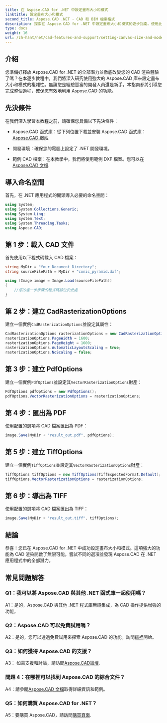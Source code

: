 ```yaml
---
title: 在 Aspose.CAD for .NET 中設定畫布大小和模式
linktitle: 設定畫布大小和模式
second_title: Aspose.CAD .NET - CAD 和 BIM 檔案格式
description: 探索在 Aspose.CAD for .NET 中設定畫布大小和模式的逐步指南。使用此綜合教學輕鬆優化您的 CAD 渲染。
type: docs
weight: 16
url: /zh-hant/net/cad-features-and-support/setting-canvas-size-and-mode/
---
```

## 介紹

您準備好釋放 Aspose.CAD for .NET 的全部潛力並徹底改變您的 CAD 渲染體驗了嗎？在本逐步教程中，我們將深入研究使用強大的 Aspose.CAD 庫來設定畫布大小和模式的複雜性。無論您是經驗豐富的開發人員還是新手，本指南都將引導您完成整個過程，確保您有效地利用 Aspose.CAD 的功能。

## 先決條件

在我們深入學習本教程之前，請確保您具備以下先決條件：

-  Aspose.CAD 函式庫：從下列位置下載並安裝 Aspose.CAD 函式庫：[Aspose.CAD 網站](https://releases.aspose.com/cad/net/).

- 開發環境：確保您的電腦上設定了 .NET 開發環境。

- 範例 CAD 檔案：在本教學中，我們將使用範例 DXF 檔案。您可以在[Aspose.CAD 文檔](https://reference.aspose.com/cad/net/).

## 導入命名空間

首先，在 .NET 應用程式的開頭導入必要的命名空間：

```csharp
using System;
using System.Collections.Generic;
using System.Linq;
using System.Text;
using System.Threading.Tasks;
using Aspose.CAD;
```

## 第 1 步：載入 CAD 文件

首先使用以下程式碼載入 CAD 檔案：

```csharp
string MyDir = "Your Document Directory";
string sourceFilePath = MyDir + "conic_pyramid.dxf";

using (Image image = Image.Load(sourceFilePath))
{
    //您的進一步步驟的程式碼將位於此處
}
```

## 第 2 步：建立 CadRasterizationOptions

建立一個實例`CadRasterizationOptions`並設定其屬性：

```csharp
CadRasterizationOptions rasterizationOptions = new CadRasterizationOptions();
rasterizationOptions.PageWidth = 1600;
rasterizationOptions.PageHeight = 1600;
rasterizationOptions.AutomaticLayoutsScaling = true;
rasterizationOptions.NoScaling = false;
```

## 第 3 步：建立 PdfOptions

建立一個實例`PdfOptions`並設定其`VectorRasterizationOptions`財產：

```csharp
PdfOptions pdfOptions = new PdfOptions();
pdfOptions.VectorRasterizationOptions = rasterizationOptions;
```

## 第 4 步：匯出為 PDF

使用配置的選項將 CAD 檔案匯出為 PDF：

```csharp
image.Save(MyDir + "result_out.pdf", pdfOptions);
```

## 第 5 步：建立 TiffOptions

建立一個實例`TiffOptions`並設定其`VectorRasterizationOptions`財產：

```csharp
TiffOptions tiffOptions = new TiffOptions(TiffExpectedFormat.Default);
tiffOptions.VectorRasterizationOptions = rasterizationOptions;
```

## 第 6 步：導出為 TIFF

使用配置的選項將 CAD 檔案匯出為 TIFF：

```csharp
image.Save(MyDir + "result_out.tiff", tiffOptions);
```

## 結論

恭喜！您已在 Aspose.CAD for .NET 中成功設定畫布大小和模式。這項強大的功能為 CAD 渲染開啟了無限可能。嘗試不同的選項並發現 Aspose.CAD 在 .NET 應用程式中的全部潛力。

## 常見問題解答

### Q1：我可以將 Aspose.CAD 與其他 .NET 函式庫一起使用嗎？

A1：是的，Aspose.CAD 與其他 .NET 程式庫無縫集成，為 CAD 操作提供增強的功能。

### Q2：Aspose.CAD 可以免費試用嗎？

 A2：是的，您可以透過免費試用來探索 Aspose.CAD 的功能。訪問[這裡](https://releases.aspose.com/)開始。

### Q3：如何獲得 Aspose.CAD 的支援？

A3： 如需支援和討論，請訪問[Aspose.CAD論壇](https://forum.aspose.com/c/cad/19).

### 問題 4：在哪裡可以找到 Aspose.CAD 的綜合文件？

 A4：請參閱[Aspose.CAD 文檔](https://reference.aspose.com/cad/net/)取得詳細資訊和範例。

### Q5：如何購買 Aspose.CAD for .NET？

 A5：要購買 Aspose.CAD，請訪問[購買頁面](https://purchase.aspose.com/buy).